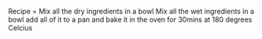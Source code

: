 Recipe = 
Mix all the dry ingredients in a bowl
Mix all the wet ingredients in a bowl
add all of it to a pan and bake it in the oven for 30mins at 180 degrees Celcius